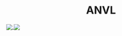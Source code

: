 <h1 align="center">
  ANVL
</h1>

<!-- [![Robs's GitHub stats](https://github-readme-stats.vercel.app/api?username=robhageboeck&theme=dracula&count_private=true)](https://github.com/robhageboeck/) -->

<!-- [![Top Langs](https://github-readme-stats.vercel.app/api/top-langs/?username=robhageboeck)](https://github.com/robhageboeck) -->

<a href="https://github.com/robhageboeck">
  <img align="center" src="https://github-readme-stats.vercel.app/api/?username=robhageboeck&theme=dracula&count_private=true" />
</a>
<a href="https://github.com/robhageboeck">
  <img align="center" src="https://github-readme-stats.vercel.app/api/top-langs/?username=robhageboeck" />
</a>
